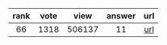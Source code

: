 
| rank | vote | view | answer | url |
|:-:|:-:|:-:|:-:|:-:|
|66|1318|506137|11| [url](http://stackoverflow.com/questions/12179271/meaning-of-classmethod-and-staticmethod-for-beginner) |
